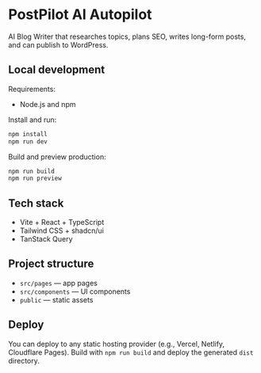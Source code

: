 # PostPilot AI Autopilot

AI Blog Writer that researches topics, plans SEO, writes long-form posts, and can publish to WordPress.

## Local development

Requirements:

- Node.js and npm

Install and run:

```sh
npm install
npm run dev
```

Build and preview production:

```sh
npm run build
npm run preview
```

## Tech stack

- Vite + React + TypeScript
- Tailwind CSS + shadcn/ui
- TanStack Query

## Project structure

- `src/pages` — app pages
- `src/components` — UI components
- `public` — static assets

## Deploy

You can deploy to any static hosting provider (e.g., Vercel, Netlify, Cloudflare Pages). Build with `npm run build` and deploy the generated `dist` directory.
